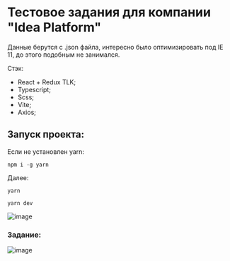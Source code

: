 # Тестовое задания для компании "Idea Platform"

Данные берутся с .json файла, интересно было оптимизировать под IE 11, до этого подобным не занимался.

Стэк:
- React + Redux TLK;
- Typescript;
- Scss;
- Vite;
- Axios;

## Запуск проекта:
Если не установлен yarn:
```
npm i -g yarn
```
Далее:
```
yarn
```
```
yarn dev
```

![image](https://github.com/ivandnlv/test-for-idea/assets/91759945/3b0f3b89-4680-4f90-a7e2-503bd708554a)

### Задание:
![image](https://github.com/ivandnlv/test-for-idea/assets/91759945/c3532b51-7ce9-47a1-a51c-2343c1c713ce)

